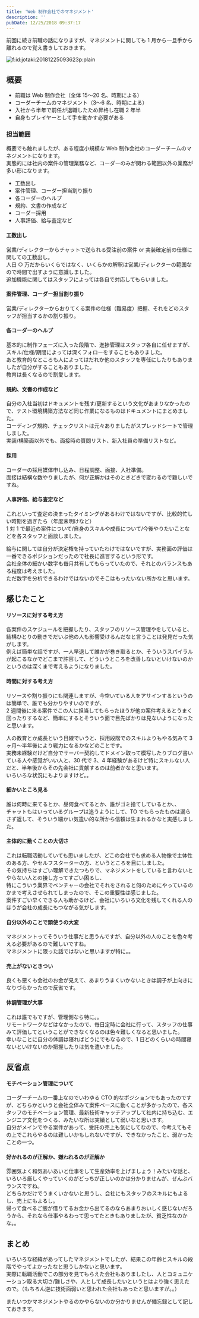 ```yaml
---
title: 'Web 制作会社でのマネジメント'
description: ''
pubDate: 12/25/2018 09:37:17
---
```


<p>前回に続き前職の話になりますが、マネジメントに関しても 1 月から一旦手から離れるので覚え書きしておきます。</p>

<p><span itemscope itemtype="http://schema.org/Photograph"><img src="/images/hatena/20181225093623.png" alt="f:id:jotaki:20181225093623p:plain" title="f:id:jotaki:20181225093623p:plain" class="hatena-fotolife" itemprop="image"></span></p>

<h2>概要</h2>

<ul>
<li>前職は Web 制作会社（全体 15〜20 名、時期による）</li>
<li>コーダーチームのマネジメント（3〜6 名、時期による）</li>
<li>入社から半年で前任が退職したため昇格し在職 2 年半</li>
<li>自身もプレイヤーとして手を動かす必要がある</li>
</ul>

<h3>担当範囲</h3>

<p>概要でも触れましたが、ある程度小規模な Web 制作会社のコーダーチームのマネジメントになります。<br/>
実態的には社内の案件の管理業務など、コーダーのみが関わる範囲以外の業務が多い形になります。</p>

<ul>
<li>工数出し</li>
<li>案件管理、コーダー担当割り振り</li>
<li>各コーダーのヘルプ</li>
<li>規約、文書の作成など</li>
<li>コーダー採用</li>
<li>人事評価、給与査定など</li>
</ul>

<h4>工数出し</h4>

<p>営業/ディレクターからチャットで送られる受注前の案件 or 実装確定前の仕様に関しての工数出し。<br/>
人日 ○ 万だからいくらではなく、いくらかの解釈は営業/ディレクターの範囲なので時間で出すように意識しました。<br/>
追加機能に関してはスタッフによっては各自で対応してもらいました。</p>

<h4>案件管理、コーダー担当割り振り</h4>

<p>営業/ディレクターからおりてくる案件の仕様（難易度）把握、それをどのスタッフが担当するかの割り振り。</p>

<h4>各コーダーのヘルプ</h4>

<p>基本的に制作フェーズに入った段階で、進捗管理はスタッフ各自に任せますが、スキル/仕様/期間によっては深くフォローをすることもありました。<br/>
あと教育的なところも人によってはだれか他のスタッフを専任にしたりもありましたが自分がすることもありました。<br/>
教育は長くなるので割愛します。</p>

<h4>規約、文書の作成など</h4>

<p>自分の入社当初はドキュメントを残す/更新するという文化があまりなかったので、テスト環境構築方法など同じ作業になるものはドキュメントにまとめました。<br/>
コーディング規約、チェックリストは元々ありましたがスプレッドシートで管理しました。<br/>
実装/構築面以外でも、面接時の質問リスト、新入社員の準備リストなど。</p>

<h4>採用</h4>

<p>コーダーの採用媒体申し込み、日程調整、面接、入社準備。<br/>
面接は結構な数やりましたが、何が正解かはそのときどきで変わるので難しいですね。</p>

<h4>人事評価、給与査定など</h4>

<p>これといって査定の決まったタイミングがあるわけではないですが、比較的忙しい時期を過ぎたら（年度末明けなど）<br/>
1 対 1 で最近の案件について/自身のスキルや成長について/今後やりたいことなどを各スタッフと面談しました。</p>

<p>給与に関しては自分が決定権を持っていたわけではないですが、実務面の評価は一番できるポジションだったので社長に進言するという形です。<br/>
会社全体の細かい数字も毎月共有してもらっていたので、それとのバランスもある程度は考えました。<br/>
ただ数字を分析できるわけではないのでそこはもったいない所かなと思います。</p>

<h2>感じたこと</h2>

<h4>リソースに対する考え方</h4>

<p>各案件のスケジュールを把握したり、スタッフのリソース管理やをしていると、結構ひとりの動きでだいぶ他の人も影響受けるんだなと言うことは発見だった気がします。<br/>
例えば簡単な話ですが、一人早退して誰かが巻き取るとか、そういうスパイラルが起こるなかでどこまで許容して、どういうところを改善しないといけないのかというのは深くまで考えるようになりました。</p>

<h4>時間に対する考え方</h4>

<p>リソースや割り振りにも関連しますが、今空いている人をアサインするというのは簡単で、誰でも分かりやすいのですが、<br/>
2 週間後に来る案件でこの人に担当してもらったほうが他の案件考えるとうまく回ったりするなど、簡単にするとそういう面で目先ばかりは見ないようになったと思います。</p>

<p>人の教育とか成長という目線でいうと、採用段階でのスキルよりもやる気みて 3 ヶ月〜半年後により戦力になるかなどのことです。<br/>
実務未経験だけど自分でサーバー契約してドメイン取って模写したりブログ書いている人や感覚がいい人と、30 代で 3、4 年経験があるけど特にスキルない人だと、半年後からその先会社に貢献するのは前者かなと思います。<br/>
いろいろな状況にもよりますけど。。</p>

<h4>細かいところ見る</h4>

<p>誰は何時に来てるとか、昼何食べてるとか、誰がゴミ捨てしているとか、、<br/>
チャットもはいっているグループは追うようにして、TO でもらったものは漏らさず返して、そういう細かい気遣い的な所から信頼は生まれるかなと実感しました。</p>

<h4>主体的に動くことの大切さ</h4>

<p>これは転職活動していても思いましたが、どこの会社でも求める人物像で主体性のある方、やセルフスターターの方、というところを目にしました。<br/>
その気持ちはすごい理解できたつもりで、マネジメントをしていると言わないとやらない人との接し方ってすごい困るし、<br/>
特にこういう業界でベンチャーの会社でそれをされると何のためにやっているのかまで考えさせられてしまったので、そこの重要性は感じました。<br/>
案件すごい早くできる人も助かるけど、会社にいろいろ文化を残してくれる人のほうが会社の成長にもつながる気がします。</p>

<h4>自分以外のことで頭使うの大変</h4>

<p>マネジメントってそういう仕事だと思うんですが、自分以外の人のことを色々考える必要があるので難しいですね。<br/>
マネジメントに限った話ではないと思いますが特に。。</p>

<h4>売上がないときつい</h4>

<p>良くも悪くも会社のお金が見えて、あまりうまくいかないときは調子が上向きになりづらかったので反省です。</p>

<h4>体調管理が大事</h4>

<p>これは誰でもですが、管理側なら特に。。<br/>
リモートワークなどはなかったので、毎日定時に会社に行って、スタッフの仕事みて評価してということができなくなるのは色々難しくなると思いました。<br/>
幸いなことに自分の体調は寝ればどうにでもなるので、1 日どのくらいの時間寝ないといけないのか把握したりは気を遣いました。</p>

<h2>反省点</h2>

<h4>モチベーション管理について</h4>

<p>コーダーチームの一番上なのでいわゆる CTO 的なポジションでもあったのですが、どちらかというと会社全体みて案件ベースに動くことが多かったので、各スタッフのモチベーション管理、最新技術キャッチアップして社内に持ち込む、エンジニア文化をつくる、みたいな所は実績として弱いなと思います。<br/>
自分がメインでやる案件があって、受託の売上も気にしてなので、今考えてもその上でこれらやるのは難しいかもしれないですが、できなかったこと、弱かったことの一つ。</p>

<h4>好かれるのが正解か、嫌われるのが正解か</h4>

<p>雰囲気よく和気あいあいと仕事をして生産効率を上げましょう！みたいな話と、いろいろ厳しくやっていくのがどっちが正しいのかは分かりませんが、ぜんぶバランスですね。<br/>
どちらかだけでうまくいかないと思うし、会社にもスタッフのスキルにもよるし、売上にもよるし。<br/>
帰って食べるご飯が借りてるお金から出てるのならあまりおいしく感じないだろうから、それなら仕事やるわって思ってたときもありましたが、貧乏性なのかな。。</p>

<h2>まとめ</h2>

<p>いろいろな経緯があってしたマネジメントでしたが、結果この年齢とスキルの段階でやってよかったなと思うしかないと思います。<br/>
実際に転職活動でこの部分を見てもらえた会社もありましたし、人とコミュニケーション取る大切さ/難しさや、人として成長したいというとはより強く思えたので。（もちろん逆に技術面弱いと思われた会社もあったと思いますが。。）</p>

<p>またいつかマネジメントやるのかやらないのか分かりませんが備忘録として記しておきます。</p>
